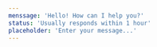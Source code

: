 ```yaml
---
menssage: 'Hello! How can I help you?'
status: 'Usually responds within 1 hour'
placeholder: 'Enter your message...'
---
```

